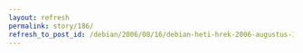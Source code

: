```yaml
---
layout: refresh
permalink: story/186/
refresh_to_post_id: /debian/2006/08/16/debian-heti-hrek-2006-augustus-15
---
```

